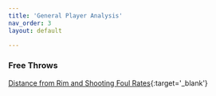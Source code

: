 ```yaml
---
title: 'General Player Analysis'
nav_order: 3
layout: default

---
```



### Free Throws

[Distance from Rim and Shooting Foul Rates](files/indi_scoring_fta_rate.html){:target='_blank'}